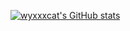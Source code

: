 [![wyxxxcat's GitHub stats](https://github-readme-stats.vercel.app/api?username=wyxxxcat)](https://github.com/anuraghazra/github-readme-stats)
